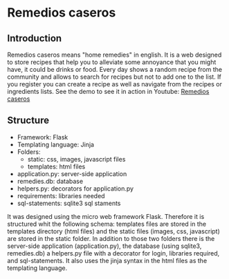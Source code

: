 # Remedios caseros
## Introduction
Remedios caseros means "home remedies" in english. It is a web designed to 
store recipes that help you to alleviate some annoyance that you might have,
it could be drinks or food. Every day shows a random recipe from the 
community and allows to search for recipes but not to add one to the list.
If you register you can create a recipe as well as navigate from the recipes
or ingredients lists.
See the demo to see it in action in Youtube: [Remedios caseros]()

## Structure
- Framework: Flask
- Templating language: Jinja
- Folders:
	* static: css, images, javascript files
	* templates: html files
- application.py: server-side application
- remedies.db: database
- helpers.py: decorators for application.py
- requirements: libraries needed
- sql-statements: sqlite3 sql staments
		

It was designed using the micro web framework Flask. Therefore it is 
structured  whit the following schema: templates files are stored in the 
templates directory (html files) and the static files
(images, css, javascript) are stored in the static folder. In addition to 
those two folders there is the server-side application (application.py), 
the database (using sqlite3, remedies.db) a helpers.py file with a decorator
for login, libraries required, and sql-statements. It also uses the jinja 
syntax in the html files as the templating language.